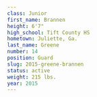 ```yaml
---
class: Junior
first_name: Brannen
height: 6'7"
high_school: Tift County HS
hometown: Juliette, Ga.
last_name: Greene
number: 14
position: Guard
slug: 2015-greene-brannen
status: active
weight: 215 lbs.
year: 2015
---
```


